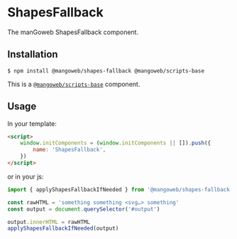 # ShapesFallback

The manGoweb ShapesFallback component.

## Installation

`$ npm install @mangoweb/shapes-fallback @mangoweb/scripts-base`

This is a [`@mangoweb/scripts-base`](https://www.npmjs.com/package/@mangoweb/scripts-base) component.

## Usage

In your template:

```html
<script>
	window.initComponents = (window.initComponents || []).push({
		name: 'ShapesFallback',
	})
</script>
```

or in your js:

```js
import { applyShapesFallbackIfNeeded } from '@mangoweb/shapes-fallback'

const rawHTML = 'something something <svg…> something'
const output = document.querySelector('#output')

output.innerHTML = rawHTML
applyShapesFallbackIfNeeded(output)
```
